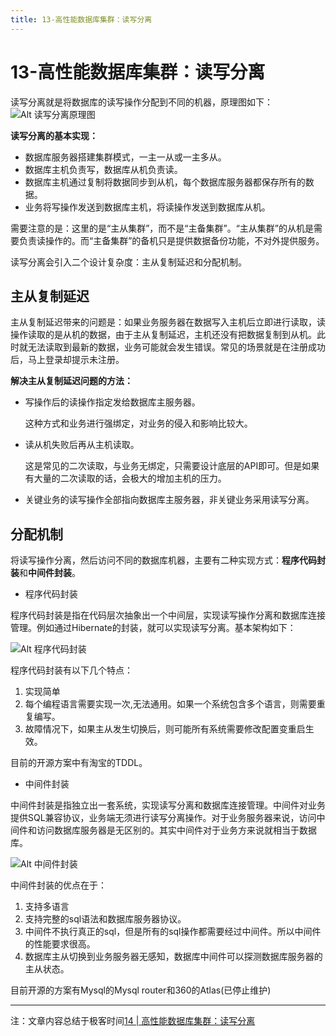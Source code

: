 ```yaml
---
title: 13-高性能数据库集群：读写分离
---
```

# 13-高性能数据库集群：读写分离
读写分离就是将数据库的读写操作分配到不同的机器，原理图如下：
![Alt 读写分离原理图](1007-1.png)

**读写分离的基本实现：**

- 数据库服务器搭建集群模式，一主一从或一主多从。
- 数据库主机负责写，数据库从机负责读。
- 数据库主机通过复制将数据同步到从机，每个数据库服务器都保存所有的数据。
- 业务将写操作发送到数据库主机，将读操作发送到数据库从机。 

需要注意的是：这里的是“主从集群”，而不是“主备集群”。“主从集群”的从机是需要负责读操作的。而“主备集群”的备机只是提供数据备份功能，不对外提供服务。

读写分离会引入二个设计复杂度：主从复制延迟和分配机制。

## 主从复制延迟

主从复制延迟带来的问题是：如果业务服务器在数据写入主机后立即进行读取，读操作读取的是从机的数据，由于主从复制延迟，主机还没有把数据复制到从机。此时就无法读取到最新的数据，业务可能就会发生错误。常见的场景就是在注册成功后，马上登录却提示未注册。

**解决主从复制延迟问题的方法：**
- 写操作后的读操作指定发给数据库主服务器。

    这种方式和业务进行强绑定，对业务的侵入和影响比较大。
- 读从机失败后再从主机读取。

    这是常见的二次读取，与业务无绑定，只需要设计底层的API即可。但是如果有大量的二次读取的话，会极大的增加主机的压力。
- 关键业务的读写操作全部指向数据库主服务器，非关键业务采用读写分离。

## 分配机制

将读写操作分离，然后访问不同的数据库机器，主要有二种实现方式：**程序代码封装**和**中间件封装**。

- 程序代码封装

程序代码封装是指在代码层次抽象出一个中间层，实现读写操作分离和数据库连接管理。例如通过Hibernate的封装，就可以实现读写分离。基本架构如下：

![Alt 程序代码封装](1007-2.png)

程序代码封装有以下几个特点：
1. 实现简单
2. 每个编程语言需要实现一次,无法通用。如果一个系统包含多个语言，则需要重复编写。
3. 故障情况下，如果主从发生切换后，则可能所有系统需要修改配置变重启生效。

目前的开源方案中有淘宝的TDDL。

- 中间件封装

中间件封装是指独立出一套系统，实现读写分离和数据库连接管理。中间件对业务提供SQL兼容协议，业务端无须进行读写分离操作。对于业务服务器来说，访问中间件和访问数据库服务器是无区别的。其实中间件对于业务方来说就相当于数据库。

![Alt 中间件封装](1007-3.png)

中间件封装的优点在于：

1. 支持多语言
2. 支持完整的sql语法和数据库服务器协议。
3. 中间件不执行真正的sql，但是所有的sql操作都需要经过中间件。所以中间件的性能要求很高。
4. 数据库主从切换到业务服务器无感知，数据库中间件可以探测数据库服务器的主从状态。

目前开源的方案有Mysql的Mysql router和360的Atlas(已停止维护)
 

---
注：文章内容总结于极客时间[14 | 高性能数据库集群：读写分离](https://time.geekbang.org/column/article/8269)
